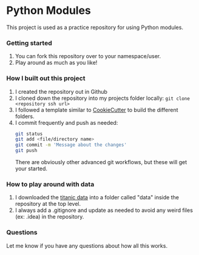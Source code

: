 # Python Modules

This project is used as a practice repository for using Python modules.

### Getting started

1. You can fork this repository over to your namespace/user.
2. Play around as much as you like!

### How I built out this project

1. I created the repository out in Github
2. I cloned down the repository into my projects folder locally: ```git clone <repository ssh url>```
3. I followed a template similar to [CookieCutter](https://drivendata.github.io/cookiecutter-data-science/)
to build the different folders.
4. I commit frequently and push as needed:
    ```bash
    git status
    git add <file/directory name>
    git commit -m 'Message about the changes'
    git push
    ```
   There are obviously other advanced git workflows, but these will get your started.

### How to play around with data

1. I downloaded the [titanic data](https://raw.githubusercontent.com/agconti/kaggle-titanic/master/data/train.csv)
   into a folder called "data" inside the repository at the top level.
2. I always add a .gitignore and update as needed to avoid any weird files (ex: .idea)
   in the repository.

### Questions

Let me know if you have any questions about how all this works.
